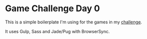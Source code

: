 # Game Challenge Day 0

This is a simple boilerplate I'm using for the games in my [challenge](https://github.com/zsoltime/game-challenge).

It uses Gulp, Sass and Jade/Pug with BrowserSync.
